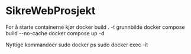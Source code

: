 # SikreWebProsjekt

For å starte containerne kjør
docker build . -t grunnbilde
docker compose build --no-cache
docker compose up -d

Nyttige kommandoer
sudo docker ps
sudo docker exec -it
